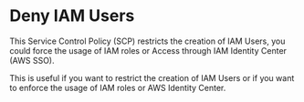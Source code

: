 # Deny IAM Users

This Service Control Policy (SCP) restricts the creation of IAM Users, you could force the usage of IAM roles or Access through IAM Identity Center (AWS SSO).

This is useful if you want to restrict the creation of IAM Users or if you want to enforce the usage of IAM roles or AWS Identity Center.